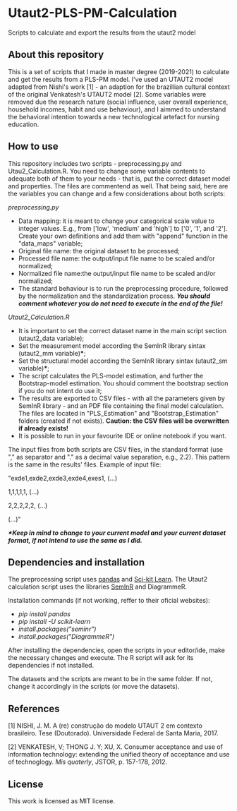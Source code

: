 # Utaut2-PLS-PM-Calculation
Scripts to calculate and export the results from the utaut2 model

<h2>About this repository</h2>

This is a set of scripts that I made in master degree (2019-2021) to calculate and get the results from a PLS-PM model. I've used an UTAUT2 model adapted from Nishi's work [1] - an adaption for the brazillian cultural context of the original Venkatesh's UTAUT2 model [2]. Some variables were removed due the research nature (social influence, user overall experience, household incomes, habit and use behaviour), and I aimmed to understand the behavioral intention towards a new technological artefact for nursing education.

<h2>How to use</h2>

This repository includes two scripts - preprocessing.py and Utau2_Calculation.R. You need to change some variable contents to adequate both of them to your needs - that is, put the correct dataset model and properties. The files are commentend as well. That being said, here are the variables you can change and a few considerations about both scripts:

<i>preprocessing.py</i>
<ul>
  <li>Data mapping: it is meant to change your categorical scale value to integer values. E.g., from ['low', 'medium' and 'high'] to ['0', '1', and '2']. Create your own definitions and add them with "append" function in the "data_maps" variable;</li>
  <li>Original file name: the original dataset to be processed; </li>
  <li>Processed file name: the output/input file name to be scaled and/or normalized; </li>
  <li>Normalized file name:the output/input file name to be scaled and/or normalized; </li>
  <li>The standard behaviour is to run the preprocessing procedure, followed by the normalization and the standardization process. <b><i>You should comment whatever you do not need to execute in the end of the file!</i></b></li>
</ul>

<i>Utaut2_Calculation.R</i>
<ul>
  <li>It is important to set the correct dataset name in the main script section (utaut2_data variable);</li>
  <li>Set the measurement model according the SemInR library sintax (utaut2_mm variable)<b>*</b>;</li>
  <li>Set the structural model according the SemInR library sintax (utaut2_sm variable)<b>*</b>;</li>
  <li>The script calculates the PLS-model estimation, and further the Bootstrap-model estimation. You should comment the bootstrap section if you do not intent do use it;</li>
  <li>The results are exported to CSV files - with all the parameters given by SemInR library - and an PDF file containing the final model calculation. The files are located in "PLS_Estimation" and "Bootstrap_Estimation" folders (created if not exists). <b>Caution: the CSV files will be overwritten if already exists!</b></li>
  <li>It is possible to run in your favourite IDE or online notebook if you want.</li>
</ul>

The input files from both scripts are CSV files, in the standard format (use "," as separator and "." as a decimal value separation, e.g., 2.2). This pattern is the same in the results' files. Example of input file:
<p>"exde1,exde2,exde3,exde4,exes1, (...)</p>
<p>1,1,1,1,1, (...)</p>
<p>2,2,2,2,2, (...)</p>
<p>(...)"</p>

<b><i>*Keep in mind to change to your current model and your current dataset format, if not intend to use the same as I did.</i></b>

<h2>Dependencies and installation</h2>
The preprocessing script uses <a href="https://pandas.pydata.org/">pandas</a> and <a href="https://scikit-learn.org/">Sci-kit Learn</a>.
The Utaut2 calculation script uses the libraries <a href="https://github.com/sem-in-r/seminr">SemInR</a> and DiagrammeR.

Installation commands (if not working, reffer to their oficial websites):
<ul>
<li><i>pip install pandas</i></li>
<li><i>pip install -U scikit-learn</i></li>
<li><i>install.packages("seminr")</i></li>
<li><i>install.packages("DiagrammeR")</i></li>
</ul>
After installing the dependencies, open the scripts in your editor/ide, make the necessary changes and execute. The R script will ask for its dependencies if not installed.

The datasets and the scripts are meant to be in the same folder. If not, change it accordingly in the scripts (or move the datasets).

<h2> References </h2>
<p>[1] NISHI, J. M. A (re) construção do modelo UTAUT 2 em contexto brasileiro. Tese (Doutorado). Universidade Federal de Santa Maria, 2017. 
<p>[2] VENKATESH, V; THONG J. Y; XU, X. Consumer acceptance and use of information technology: extending the unified theory of acceptance and use of technoglogy. <i>Mis quaterly</i>, JSTOR, p. 157-178, 2012.

<h2> License </h2>
This work is licensed as MIT license.
